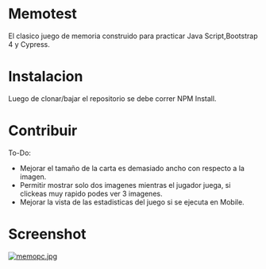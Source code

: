 # Memotest
El clasico juego de memoria construido para practicar Java Script,Bootstrap 4 y Cypress.
# Instalacion
Luego de clonar/bajar el repositorio se debe correr NPM Install.
# Contribuir
To-Do:
* Mejorar el tamaño de la carta es demasiado ancho con respecto a la imagen.
* Permitir mostrar solo dos imagenes mientras el jugador juega, si clickeas muy rapido podes ver 3 imagenes.
* Mejorar la vista de las estadisticas del juego si se ejecuta en Mobile. 
# Screenshot
[![memopc.jpg](https://i.postimg.cc/7ZFsCSms/memopc.jpg)](https://postimg.cc/cvcM2tqw)
